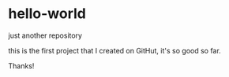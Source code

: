 # hello-world
just another repository

this is the first project that I created on GitHut, it's so good so far.

Thanks!
